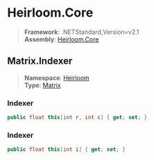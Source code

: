 # Heirloom.Core

> **Framework**: .NETStandard,Version=v2.1  
> **Assembly**: [Heirloom.Core][0]  

## Matrix.Indexer

> **Namespace**: [Heirloom][0]  
> **Type**: [Matrix][1]  

### Indexer

```cs
public float this[int r, int c] { get; set; }
```

### Indexer

```cs
public float this[int i] { get; set; }
```

[0]: ../../../Heirloom.Core.md
[1]: ../Matrix.md
